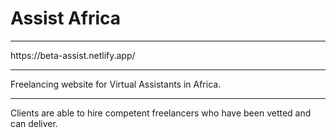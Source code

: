 # Assist Africa

<hr />
https://beta-assist.netlify.app/

<hr />

Freelancing website for Virtual Assistants in Africa.

<hr />

Clients are able to hire competent freelancers who have been vetted and can deliver.
